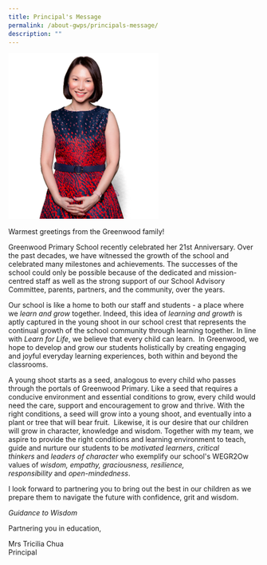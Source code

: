 ```yaml
---
title: Principal's Message
permalink: /about-gwps/principals-message/
description: ""
---
```

<img src="/images/Mrs%20Chua.png" 
     style="width:60%">

Warmest greetings from the Greenwood family!

Greenwood Primary School recently celebrated her 21st Anniversary. Over the past decades, we have witnessed the growth of the school and celebrated many milestones and achievements. The successes of the school could only be possible because of the dedicated and mission-centred staff as well as the strong support of our School Advisory Committee, parents, partners, and the community, over the years.

Our school is like a home to both our staff and students - a place where we _learn and grow_ together. Indeed, this idea of _learning and growth_ is aptly captured in the young shoot in our school crest that represents the continual growth of the school community through learning together. In line with _Learn for Life_, we believe that every child can learn.  In Greenwood, we hope to develop and grow our students holistically by creating engaging and joyful everyday learning experiences, both within and beyond the classrooms.  

A young shoot starts as a seed, analogous to every child who passes through the portals of Greenwood Primary. Like a seed that requires a conducive environment and essential conditions to grow, every child would need the care, support and encouragement to grow and thrive. With the right conditions, a seed will grow into a young shoot, and eventually into a plant or tree that will bear fruit.  Likewise, it is our desire that our children will grow in character, knowledge and wisdom. Together with my team, we aspire to provide the right conditions and learning environment to teach, guide and nurture our students to be _motivated learners_, _critical thinkers_ and _leaders of character_ who exemplify our school's WEGR2Ow values of _wisdom, empathy, graciousness, resilience, responsibility_ and _open-mindedness_.  

I look forward to partnering you to bring out the best in our children as we prepare them to navigate the future with confidence, grit and wisdom.  

_Guidance to Wisdom_

Partnering you in education,

Mrs Tricilia Chua  
Principal
